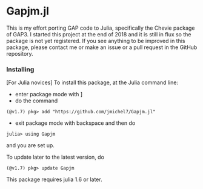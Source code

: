 # Gapjm.jl

This  is  my  effort  porting  GAP  code  to Julia, specifically the Chevie
package  of GAP3. I started this project at the end of 2018 and it is still
in  flux so the  package is not  yet registered. If  you see anything to be
improved  in this  package, please  contact me  or make  an issue or a pull
request in the GitHub repository.

### Installing

[For Julia novices]
To install this package, at the Julia command line:

  *  enter package mode with ]
  *  do the command
```
(@v1.7) pkg> add "https://github.com/jmichel7/Gapjm.jl"
```
- exit package mode with backspace and then do
```
julia> using Gapjm
```
and you are set up.

To update later to the latest version, do

```
(@v1.7) pkg> update Gapjm
```
This package requires julia 1.6 or later.
